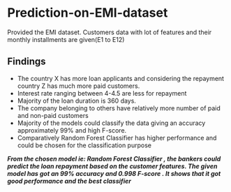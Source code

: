# Prediction-on-EMI-dataset

Provided the EMI dataset. Customers data with lot of features and their monthly installments are given(E1 to E12)

<h2> Findings </h2>

- The country X has more loan applicants and considering the repayment country Z has much more paid customers. 
- Interest rate ranging between 4-4.5 are less for repayment
- Majority of the loan duration is 360 days.
- The company belonging to others have relatively more number of paid and non-paid customers
- Majority of the models could classify the data giving an accuracy approximately 99% and high F-score. 
- Comparatively Random Forest Classifier has higher performance and could be chosen for the classification purpose


_**From the chosen model ie: Random Forest Classifier , the bankers could predict the loan repayment based on the customer features. The given model has got an 99% accuracy and 0.998 F-score . It shows that it got good performance and the best classifier**_




